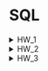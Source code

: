 # SQL

<details>
    <summary>HW_1</summary>
    
Создать .sql файл в котором под каждой командой напишите sql запрос, который выполнит команду.

 1. Вывести все поля и все строки.
 2. Вывести всех студентов в таблице
 3. Вывести только Id пользователей
 4. Вывести только имя пользователей
 5. Вывести только email пользователей
 6. Вывести имя и email пользователей
 7. Вывести id, имя, email и дату создания пользователей
 8. Вывести пользователей где password 12333
 9. Вывести пользователей которые были созданы 2021-03-26 00:00:00
 10. Вывести пользователей где в имени есть слово Анна
 11. Вывести пользователей где в имени в конце есть 8
 12. Вывести пользователей где в имени в есть буква а
 13. Вывести пользователей которые были созданы 2021-07-12 00:00:00
 14. Вывести пользователей которые были созданы 2021-07-12 00:00:00 и имеют пароль 1m313
 15. Вывести пользователей которые были созданы 2021-07-12 00:00:00 и у которых в имени есть слово Andrey
 16. Вывести пользователей которые были созданы 2021-07-12 00:00:00 и у которых в имени есть цифра 8
 17. Вывести пользователя у которых id равен 110
 18. Вывести пользователя у которых id равен 153
 19. Вывести пользователя у которых id больше 140
 20. Вывести пользователя у которых id меньше 130
 21. Вывести пользователя у которых id меньше 127 или больше 188
 22. Вывести пользователя у которых id меньше либо равно 137
 23. Вывести пользователя у которых id больше либо равно 137
 24. Вывести пользователя у которых id больше 180 но меньше 190
 25. Вывести пользователя у которых id между 180 и 190
 26. Вывести пользователей где password равен 12333, 1m313, 123313
 27. Вывести пользователей где created_on равен 2020-10-03 00:00:00, 2021-05-19 00:00:00, 2021-03-26 00:00:00
 28. Вывести минимальный id 
 29. Вывести максимальный.
 30. Вывести количество пользователей
 31. Вывести id пользователя, имя, дату создания пользователя. Отсортировать по порядку возрастания даты добавления пользоватлеля.
 32. Вывести id пользователя, имя, дату создания пользователя. Отсортировать по порядку убывания даты добавления пользоватлеля.

</details>

<details>
    <summary>HW_2</summary>
    
Первая часть (DDL)
 
1.	Создать таблицу employees
- [ ] id. serial,  primary key,
- [ ] employee_name. Varchar(50), not null
2.	Наполнить таблицу employee 70 строками.
3.	Создать таблицу salary 
- [ ] id. Serial  primary key,
- [ ] monthly_salary. Int, not null
4.	Наполнить таблицу salary 16 строками:\
 1000\
 1100\
 1200\
 1300\
 1400\
 1500\
 1600\
 1700\
 1800\
 1900\
 2000\
 2100\
 2200\
 2300\
 2400\
 2500

5.	Создать таблицу employee_salary 
- [ ] id. Serial  primary key,
- [ ] employee_id. Int, not null, unique
- [ ] salary_id. Int, not null
6.	Наполнить таблицу employee_salary 40 строками:
- [ ] в 10 строк из 40 вставить несуществующие employee_id

| id | employee_id | salary_id |
| ---- |:----:| ----:|
|1|	     3|	      7|
|2|	     1|	      4|
|3|	     5|       9|
|4|	     40|	    13|
|5|	     23|	    4|
|6|	     11|	    2|
|7|	     52|	    10|
|8|	     15|	    13|
|9|	     26|	    4|
|10|     16|	    1|
|11|	   33|	    7|
|...|	   ...|	   ...|

7. Создать таблицу roles
- [ ] id. Serial  primary key,
- [ ] role_name. int, not null, unique

8. Поменять тип столбца role_name с int на varchar(30)

9. Наполнить таблицу roles 20 строками:

| id | role_name |
| ---- |:----:|
|1|	     Junior Python developer|
|2|	     Middle Python developer|
|3|	     Senior Python developer|
|4|	     Junior Java developer|
|5|	     Middle Java developer|
|6|	     Senior Java developer|
|7|	     Junior JavaScript developer|
|8|	     Middle JavaScript developer|
|9|	     Senior JavaScript developer|
|10|     Junior Manual QA engineer|
|11|	     Middle Manual QA engineer|
|12|	     Senior Manual QA engineer|
|13|	     Project Manager|
|14|	     Designer|
|15|	     HR|
|16|	     CEO|
|17|	     Sales manager|
|18|	     Junior Automation QA engineer|
|19|	     Middle Automation QA engineer|
|20|     Senior Automation QA engineer|

10. Создать таблицу roles_employee
- [ ] id. Serial  primary key,
- [ ] employee_id. Int, not null, unique (внешний ключ для таблицы employees, поле id)
- [ ] role_id. Int, not null (внешний ключ для таблицы roles, поле id)

11. Наполнить таблицу roles_employee 40 строками:

| id | employee_id | role_id |
| ---- |:----:| ----:|
|1|	     7|	      2|
|2|	     20|	      4|
|3|	     3|       9|
|4|	     5|	    13|
|5|	     23|	    4|
|6|	     11|	    2|
|7|	     10|	    9|
|8|	     22|	    13|
|9|	     21|	    3|
|10|     34|	    4|
|11|	   6|	    7|
|...|	   ...|	   ...|

Вторая часть (Joins)

 1. Вывести всех работников чьи зарплаты есть в базе, вместе с зарплатами.
 2. Вывести всех работников у которых ЗП меньше 2000.
 3. Вывести все зарплатные позиции, но работник по ним не назначен. (ЗП есть, но не понятно кто её получает.)
 4. Вывести все зарплатные позиции  меньше 2000 но работник по ним не назначен. (ЗП есть, но не понятно кто её получает.)
 5. Найти всех работников кому не начислена ЗП.
 6. Вывести всех работников с названиями их должности.
 7. Вывести имена и должность только Java разработчиков.
 8. Вывести имена и должность только Python разработчиков.
 9. Вывести имена и должность всех QA инженеров.
 10. Вывести имена и должность ручных QA инженеров.
 11. Вывести имена и должность автоматизаторов QA
 12. Вывести имена и зарплаты Junior специалистов
 13. Вывести имена и зарплаты Middle специалистов
 14. Вывести имена и зарплаты Senior специалистов
 15. Вывести зарплаты Java разработчиков
 16. Вывести зарплаты Python разработчиков
 17. Вывести имена и зарплаты Junior Python разработчиков
 18. Вывести имена и зарплаты Middle JS разработчиков
 19. Вывести имена и зарплаты Senior Java разработчиков
 20. Вывести зарплаты Junior QA инженеров
 21. Вывести среднюю зарплату всех Junior специалистов
 22. Вывести сумму зарплат JS разработчиков
 23. Вывести минимальную ЗП QA инженеров
 24. Вывести максимальную ЗП QA инженеров
 25. Вывести количество QA инженеров
 26. Вывести количество Middle специалистов.
 27. Вывести количество разработчиков
 28. Вывести фонд (сумму) зарплаты разработчиков.
 29. Вывести имена, должности и ЗП всех специалистов по возрастанию
 30. Вывести имена, должности и ЗП всех специалистов по возрастанию у специалистов у которых ЗП от 1700 до 2300
 31. Вывести имена, должности и ЗП всех специалистов по возрастанию у специалистов у которых ЗП меньше 2300
 32. Вывести имена, должности и ЗП всех специалистов по возрастанию у специалистов у которых ЗП равна 1100, 1500, 2000.

</details>

<details>
    <summary>HW_3</summary>
    
Подключитесь к своей базе данных
SQL запросы и скрин диаграммы выгрузить на GitHub

1. Создайте базу из представленной картинки.
    - У каждой таблицы должно быть поле id
    - id автоинкрементальный и является первичным ключом
![photo_2021-10-12_21-54-27](https://user-images.githubusercontent.com/89486551/137312817-e50a447d-e7f5-4788-b7b7-ec85a0931e68.jpg)
    - <details>
        <summary>[Нажать] Мой результат - DBeaver ER Diagram</summary>
          <img src="https://user-images.githubusercontent.com/89486551/137312500-3b6064b6-47ca-4525-939c-cd4af12817ea.png" alt="Result">
      </details>
2. Заполните таблицы данными. Не менее 10 строк в каждой таблице
3. Добавить таблицу Suppliers с полями id, name
4. Добавить 10 строк поставщиков в таблицу Suppliers
5. Обновить таблицу Materials. Добавить поле suplier_id которое связано с полем id в таблице Suppliers
6. Обновить таблицу Employees. Добавить varchar поле surname на 50 символов.
7. Обновить таблицу Salary. Добавить varchar поле currency на 7 символов.

</details>
